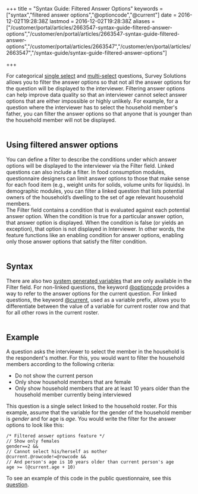 ﻿+++
title = "Syntax Guide: Filtered Answer Options"
keywords = ["syntax","filtered answer options","@optioncode","@current"]
date = 2016-12-02T19:28:38Z
lastmod = 2016-12-02T19:28:38Z
aliases = ["/customer/portal/articles/2663547-syntax-guide-filtered-answer-options","/customer/en/portal/articles/2663547-syntax-guide-filtered-answer-options","/customer/portal/articles/2663547","/customer/en/portal/articles/2663547","/syntax-guide/syntax-guide-filtered-answer-options"]

+++

For categorical [single
select](/questionnaire-designer/categorical-single-select-question) and
[multi-select](/questionnaire-designer/categorical-multi-select-question)
questions, Survey Solutions allows you to filter the answer options so
that not all the answer options for the question will be displayed to
the interviewer. Filtering answer options can help improve data quality
so that an interviewer cannot select answer options that are either
impossible or highly unlikely. For example, for a question where the
interviewer has to select the household member's father, you can filter
the answer options so that anyone that is younger than the household
member will not be displayed.  
 

Using filtered answer options
-----------------------------

You can define a filter to describe the conditions under which answer
options will be displayed to the interviewer via the Filter field.
Linked questions can also include a filter. In food consumption modules,
questionnaire designers can limit answer options to those that make
sense for each food item (e.g., weight units for solids, volume units
for liquids). In demographic modules, you can filter a linked question
that lists potential owners of the household’s dwelling to the set of
age relevant household members.  
The Filter field contains a condition that is evaluated against each
potential answer option. When the condition is true for a particular
answer option, that answer option is displayed. When the condition is
false (or yields an exception), that option is not displayed in
Interviewer. In other words, the feature functions like an enabling
condition for answer options, enabling only those answer options that
satisfy the filter condition.  
 

Syntax
------

There are also two [system generated
variables](/syntax-guide/syntax-guide-system-generated-variables) that
are only available in the Filter field. For non-linked questions, the
keyword
[@optioncode](/syntax-guide/syntax-guide-system-generated-variables)
provides a way to refer to the answer options for the current question.
For linked questions, the keyword
[@current](/syntax-guide/syntax-guide-system-generated-variables), used
as a variable prefix, allows you to differentiate between the value of a
variable for current roster row and that for all other rows in the
current roster.  
 

Example
-------

A question asks the interviewer to select the member in the household is
the respondent's mother. For this, you would want to filter the
household members according to the following criteria:

-   Do not show the current person
-   Only show household members that are female
-   Only show household members that are at least 10 years older than
    the household member currently being interviewed


This question is a single select linked to the household roster. For
this example, assume that the variable for the gender of the household
member is *gender* and for age is *age*. You would write the filter for
the answer options to look like this:

    /* Filtered answer options feature */
    // Show only females
    gender==2 &&
    // Cannot select his/herself as mother
    @current.@rowcode!=@rowcode &&
    // And person's age is 10 years older than current person's age
    age >= (@current.age + 10)

To see an example of this code in the public questionnaire, see this
[question](https://designer.mysurvey.solutions/questionnaire/details/116bba6b43e247048a45d88f3ca3b4a8).
